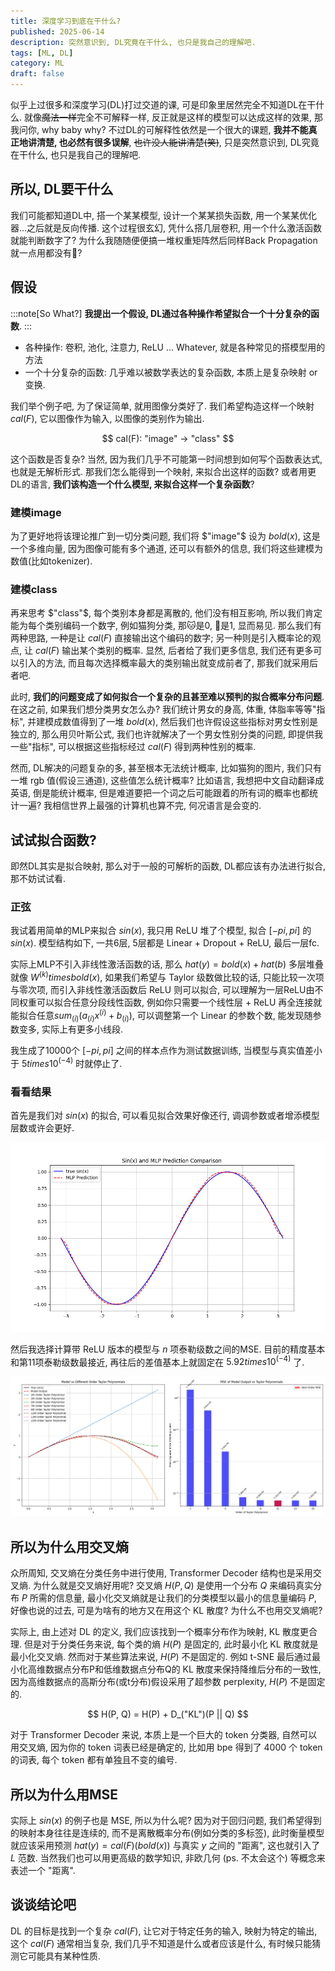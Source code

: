```yaml
---
title: 深度学习到底在干什么?
published: 2025-06-14
description: 突然意识到, DL究竟在干什么, 也只是我自己的理解吧.
tags: [ML, DL]
category: ML
draft: false
---
```


似乎上过很多和深度学习(DL)打过交道的课, 可是印象里居然完全不知道DL在干什么.
就像~~魔法一样~~完全不可解释一样, 反正就是这样的模型可以达成这样的效果, 那我问你, why baby why? 不过DL的可解释性依然是一个很大的课题, **我并不能真正地讲清楚, 也必然有很多误解**, ~~也许没人能讲清楚(笑)~~,
只是突然意识到, DL究竟在干什么, 也只是我自己的理解吧.

<!--more-->

## 所以, DL要干什么

我们可能都知道DL中, 搭一个某某模型, 设计一个某某损失函数, 用一个某某优化器...之后就是反向传播. 这个过程很玄幻, 凭什么搭几层卷积, 用一个什么激活函数就能判断数字了?
为什么我随随便便搞一堆权重矩阵然后同样Back Propagation就一点用都没有🤯?

## 假设

:::note[So What?]
**我提出一个假设, DL通过各种操作希望拟合一个十分复杂的函数**.
:::

- 各种操作: 卷积, 池化, 注意力, ReLU ... Whatever, 就是各种常见的搭模型用的方法
- 一个十分复杂的函数: 几乎难以被数学表达的复杂函数, 本质上是复杂映射 or 变换.

我们举个例子吧, 为了保证简单, 就用图像分类好了.
我们希望构造这样一个映射 $cal(F)$, 它以图像作为输入, 以图像的类别作为输出.

$$
  cal(F): "image" -> "class"
$$

这个函数是否复杂?
当然, 因为我们几乎不可能第一时间想到如何写个函数表达式, 也就是无解析形式.
那我们怎么能得到一个映射, 来拟合出这样的函数? 或者用更DL的语言, 
**我们该构造一个什么模型, 来拟合这样一个复杂函数**?

### 建模image

为了更好地将该理论推广到一切分类问题, 我们将 $"image"$ 设为 $bold(x)$,
这是一个多维向量, 因为图像可能有多个通道, 还可以有额外的信息, 我们将这些建模为数值(比如tokenizer). 

### 建模class

再来思考 $"class"$, 每个类别本身都是离散的, 他们没有相互影响, 所以我们肯定能为每个类别编码一个数字, 例如猫狗分类, 那🐱是0, 🐶是1, 显而易见.
那么我们有两种思路, 一种是让 $cal(F)$ 直接输出这个编码的数字; 另一种则是引入概率论的观点, 让 $cal(F)$ 输出某个类别的概率. 显然, 后者给了我们更多信息,
我们还有更多可以引入的方法, 而且每次选择概率最大的类别输出就变成前者了, 那我们就采用后者吧. 

此时, **我们的问题变成了如何拟合一个复杂的且甚至难以预判的拟合概率分布问题**.
在这之前, 如果我们想分类男女怎么办? 我们统计男女的身高, 体重, 体脂率等等"指标",
并建模成数值得到了一堆 $bold(x)$, 然后我们也许假设这些指标对男女性别是独立的,
那么用贝叶斯公式, 我们也许就解决了一个男女性别分类的问题, 即提供我一些"指标",
可以根据这些指标经过 $cal(F)$ 得到两种性别的概率.

然而, DL解决的问题复杂的多, 甚至根本无法统计概率, 比如猫狗的图片, 我们只有一堆 rgb 值(假设三通道), 这些值怎么统计概率? 比如语言, 我想把中文自动翻译成英语, 倒是能统计概率, 但是难道要把一个词之后可能跟着的所有词的概率也都统计一遍? 我相信世界上最强的计算机也算不完, 何况语言是会变的.

## 试试拟合函数?

即然DL其实是拟合映射, 那么对于一般的可解析的函数, DL都应该有办法进行拟合, 那不妨试试看.

### 正弦

我试着用简单的MLP来拟合 $sin(x)$, 我只用 ReLU 堆了个模型, 
拟合 $[-pi, pi]$ 的 $sin(x)$. 模型结构如下, 一共6层, 5层都是 Linear + Dropout + ReLU, 最后一层fc.

实际上MLP不引入非线性激活函数的话, 那么 $hat(y)=bold(x)+hat(b)$ 多层堆叠就像 $W^(k) times bold(x)$, 如果我们希望与 Taylor 级数做比较的话, 只能比较一次项与零次项, 而引入非线性激活函数后 ReLU 则可以拟合, 可以理解为一层ReLU由不同权重可以拟合任意分段线性函数,
例如你只需要一个线性层 + ReLU 再全连接就能拟合任意$sum_(i)(a_(i)x^(i) + b_(i))$, 可以调整第一个 Linear 的参数个数, 能发现随参数变多, 实际上有更多小线段.

我生成了10000个 $[-pi, pi]$ 之间的样本点作为测试数据训练, 当模型与真实值差小于 $5 times 10^(-4)$ 时就停止了.

### 看看结果

首先是我们对 $sin(x)$ 的拟合, 
可以看见拟合效果好像还行, 调调参数或者增添模型层数或许会更好.

![MLP Sinx](./sin_mlp_relu.png)

然后我选择计算带 ReLU 版本的模型与 $n$ 项泰勒级数之间的MSE. 目前的精度基本和第11项泰勒级数最接近, 再往后的差值基本上就固定在 $5.92 times 10^(-4)$ 了.

![MLP vs Taylor Expansion](./polynomial_comparison.png)

## 所以为什么用交叉熵

众所周知, 交叉熵在分类任务中进行使用, Transformer Decoder 结构也是采用交叉熵. 为什么就是交叉熵好用呢? 交叉熵 $H(P, Q)$ 是使用一个分布 $Q$ 来编码真实分布 $P$ 所需的信息量, 最小化交叉熵就是让我们的分类模型以最小的信息量编码 $P$, 好像也说的过去, 可是为啥有的地方又在用这个 KL 散度? 为什么不也用交叉熵呢?

实际上, 由上述对 DL 的定义, 我们应该找到一个概率分布作为映射, KL 散度更合理. 但是对于分类任务来说, 每个类的熵 $H(P)$ 是固定的, 此时最小化 KL 散度就是最小化交叉熵. 然而对于某些算法来说, $H(P)$ 不是固定的. 例如 t-SNE 最后通过最小化高维数据点分布P和低维数据点分布Q的 KL 散度来保持降维后分布的一致性, 因为高维数据点的高斯分布(或t分布)假设采用了超参数 perplexity, $H(P)$ 不是固定的.

$$
H(P, Q) = H(P) + D_("KL")(P || Q)
$$

对于 Transformer Decoder 来说, 本质上是一个巨大的 token 分类器, 自然可以用交叉熵, 因为你的 token 词表已经是确定的, 比如用 bpe 得到了 4000 个 token 的词表, 每个 token 都有单独且不变的编号.

## 所以为什么用MSE

实际上 $sin(x)$ 的例子也是 MSE, 所以为什么呢? 因为对于回归问题, 我们希望得到的映射本身往往是连续的, 而不是离散概率分布(例如分类的多标签), 此时衡量模型就应该采用预测 $hat(y)=cal(F)(bold(x))$ 与真实 $y$ 之间的 "距离", 这也就引入了 $L$ 范数. 当然我们也可以用更高级的数学知识, 非欧几何 (ps. 不太会这个) 等概念来表述一个 "距离".

## 谈谈结论吧

DL 的目标是找到一个复杂 $cal(F)$, 让它对于特定任务的输入, 映射为特定的输出, 这个 $cal(F)$ 通常相当复杂, 我们几乎不知道是什么或者应该是什么, 有时候只能猜测它可能具有某种性质.
